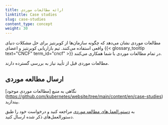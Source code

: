 ```yaml
---
title: ارائه مطالعات موردی
linktitle: Case studies
slug: case-studies
content_type: concept
weight: 30
---
```


<!-- overview -->

مطالعات موردی نشان می‌دهد که چگونه سازمان‌ها از کوبرنتیز برای حل مشکلات دنیای واقعی استفاده می‌کنند. تیم بازاریابی کوبرنتیز و اعضای {{< glossary_tooltip text="CNCF" term_id="cncf" >}} در تمام مطالعات موردی با شما همکاری می‌کنند.

مطالعات موردی قبل از تأیید نیاز به بررسی گسترده دارند.

<!-- body -->

## ارسال مطالعه موردی

نگاهی به منبع [مطالعات موردی موجود] (https://github.com/kubernetes/website/tree/main/content/en/case-studies) بیندازید.

به [دستورالعمل‌های مطالعه موردی](https://github.com/cncf/foundation/blob/master/case-study-guidelines.md) مراجعه کنید و درخواست خود را طبق دستورالعمل‌های ذکر شده ارسال کنید.
